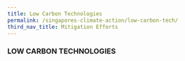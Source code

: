 ```yaml
---
title: Low Carbon Technologies
permalink: /singapores-climate-action/low-carbon-tech/
third_nav_title: Mitigation Efforts
---
```


### LOW CARBON TECHNOLOGIES


